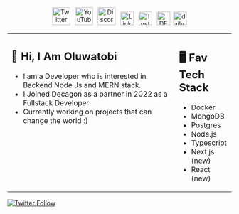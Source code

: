 
<div align=center>
<a href="https://twitter.com/TobiAkinrimisi"><img src="https://cdn.worldvectorlogo.com/logos/twitter-6.svg" title="Twitter" alt="Twitter Account" width="40"/></a> &ensp;<a href="https://www.youtube.com/@nicholasigunbor2896"><img src="https://cdn.worldvectorlogo.com/logos/youtube-icon.svg" title="YouTube" alt="YouTube Account" width="40"/></a>
&ensp;<a href="https://discord.gg/UMa2ZDfp"><img src="https://cdn.worldvectorlogo.com/logos/discord-6.svg" title="Discord" alt="Discord Community" width="40"/></a> 
&ensp;<a href="https://www.linkedin.com/in/oluwatobi-akinrimisi-548a42b7"><img src="https://cdn.worldvectorlogo.com/logos/linkedin-icon-2.svg" title="Linkedin" alt="Linkedin Account" width="30"/></a> 
&ensp;<a href="https://www.instagram.com/tobiakinrimisi/?hl=en"><img src="https://cdn.worldvectorlogo.com/logos/instagram-5.svg" title="Instagram" alt="Instagram Account" width="30"/></a> 
&ensp;<a href="https://dev.to/tobbie91"><img src="https://github.com/tobbie91/tobbie91/blob/master/dev-black.png" title="DEV" alt="DEVto Blog" width="30"/></a>&ensp;<a href="https://app.daily.dev/tobbie91"><img src="https://github.com/tobbie91/tobbie91/blob/master/App%20Icon%20-%20Black.png" title="daily.dev" alt="daily.devGitHub" width="30"/></a>

</div>


<table><tr><td valign="top" width="75%">

## 👋 Hi, I Am Oluwatobi

- I am a Developer who is interested in Backend Node Js and MERN stack.
- I Joined Decagon as a partner in 2022 as a Fullstack Developer.
- Currently working on projects that can change the world :)
 
</td><td valign="top" width="25%">

## 🖥️ Fav Tech Stack

- Docker
- MongoDB
- Postgres 
- Node.js
- Typescript
- Next.js (new)
- React (new)
 
</tr></tr></table> 


<a href="https://twitter.com/TobiAkinrimisi"><img alt="Twitter Follow" src="https://img.shields.io/twitter/follow/TobiAkinrimisi?label=Twitter&style=for-the-badge&logo=twitter&color=1DA1F2"> </a>


 



 


